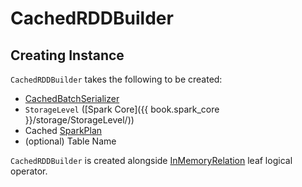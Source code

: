 # CachedRDDBuilder

## Creating Instance

`CachedRDDBuilder` takes the following to be created:

* <span id="serializer"> [CachedBatchSerializer](CachedBatchSerializer.md)
* <span id="storageLevel"> `StorageLevel` ([Spark Core]({{ book.spark_core }}/storage/StorageLevel/))
* <span id="cachedPlan"> Cached [SparkPlan](../physical-operators/SparkPlan.md)
* <span id="tableName"> (optional) Table Name

`CachedRDDBuilder` is created alongside [InMemoryRelation](../logical-operators/InMemoryRelation.md#cacheBuilder) leaf logical operator.

<!---
## Review Me

[[cachedColumnBuffers]]
`CachedRDDBuilder` uses a `RDD` of <<CachedBatch, CachedBatches>> that is either <<_cachedColumnBuffers, given>> or <<buildBuffers, built internally>>.

[[CachedBatch]]
`CachedRDDBuilder` uses `CachedBatch` data structure with the following attributes:

* [[numRows]] Number of rows
* [[buffers]] Buffers (`Array[Array[Byte]]`)
* [[stats]] Statistics ([InternalRow](InternalRow.md))

[[isCachedColumnBuffersLoaded]]
`CachedRDDBuilder` uses `isCachedColumnBuffersLoaded` flag that is enabled (`true`) when the <<_cachedColumnBuffers, _cachedColumnBuffers>> is defined (not `null`). `isCachedColumnBuffersLoaded` is used exclusively when `CacheManager` is requested to [recacheByCondition](CacheManager.md#recacheByCondition).

[[sizeInBytesStats]]
`CachedRDDBuilder` uses `sizeInBytesStats` metric (`LongAccumulator`) to <<buildBuffers, buildBuffers>> and when `InMemoryRelation` is requested to [computeStats](logical-operators/InMemoryRelation.md#computeStats).
-->
